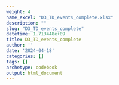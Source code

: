 ```yaml
---
weight: 4
name_excel: "D3_TD_events_complete.xlsx"
description: ""
slug: "D3_TD_events_complete"
datetime: 1.713448e+09
title: D3_TD_events_complete
author: ''
date: '2024-04-18'
categories: []
tags: []
archetype: codebook
output: html_document
---
```


<div class="tabcontent"></div>
